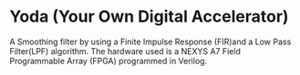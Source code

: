 # Yoda (Your Own Digital Accelerator)
A  Smoothing  filter  by  using  a  Finite  Impulse  Response  (FIR)and  a  Low  Pass  Filter(LPF)  algorithm.  The  hardware  used  is a  NEXYS  A7  Field  Programmable  Array  (FPGA)  programmed in Verilog.
